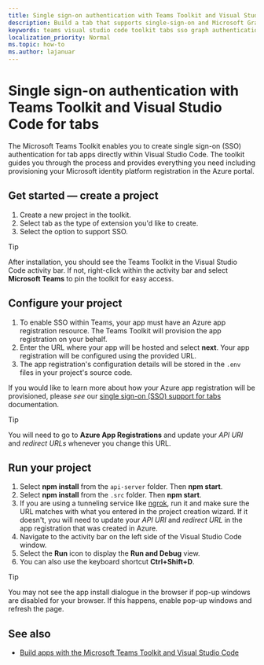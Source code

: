 ```yaml
---
title: Single sign-on authentication with Teams Toolkit and Visual Studio Code for tabs
description: Build a tab that supports single-sign-on and Microsoft Graph calls directly within Visual Studio Code with the Microsoft Teams Toolkit
keywords: teams visual studio code toolkit tabs sso graph authentication Azure identity platform
localization_priority: Normal
ms.topic: how-to
ms.author: lajanuar
---
```

# Single sign-on authentication with Teams Toolkit and Visual Studio Code for tabs

The Microsoft Teams Toolkit enables you to create single sign-on (SSO) authentication  for tab apps directly within Visual Studio Code. The toolkit guides you through the process and provides everything you need including provisioning your Microsoft identity platform registration in the Azure portal.

## Get started — create a project

1. Create a new project in the toolkit.
1. Select tab as the type of extension you'd like to create.
1. Select the option to support SSO.

> [!TIP]
> After installation, you should see the Teams Toolkit in the Visual Studio Code activity bar. If not, right-click within the activity bar and select **Microsoft Teams** to pin the toolkit for easy access.

## Configure your project

1. To enable SSO within Teams, your app must have an Azure app registration resource. The Teams Toolkit will provision the app registration on your behalf.
1. Enter the URL where your app will be hosted and select **next**. Your app registration will be configured using the provided URL.
1. The app registration's configuration details will be stored in the `.env` files in your project's source code.

If you would like to learn more about how your Azure app registration will be provisioned, please _see_  our [single sign-on (SSO) support for tabs](../tabs/how-to/authentication/auth-aad-sso.md) documentation.

> [!TIP]
> You will need to go to **Azure App Registrations** and update your *API URI* and *redirect URLs* whenever you change this URL.

## Run your project

1. Select **npm install** from the `api-server` folder. Then **npm start**.
1. Select **npm install** from the `.src` folder. Then **npm start**.
1. If you are using a tunneling service like [ngrok](https://ngrok.com/), run it and make sure the URL matches with what you entered in the project creation wizard. If it doesn't, you will need to update your _API URI_ and _redirect URL_ in the app registration that was created in Azure.
1. Navigate to the activity bar on the left side of the Visual Studio Code window.
1. Select the **Run** icon to display the **Run and Debug** view.
1. You can also use the keyboard shortcut **Ctrl+Shift+D**.

> [!TIP]
> You may not see the app install dialogue in the browser if pop-up windows are disabled for your browser. If this happens, enable pop-up windows and refresh the page.

## See also

- [Build apps with the Microsoft Teams Toolkit and Visual Studio Code](visual-studio-code-overview.md)
